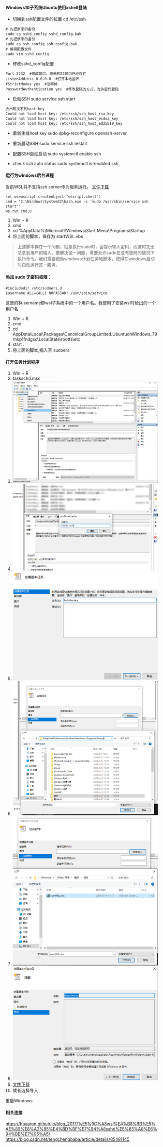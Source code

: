 #### Windows10子系统Ubuntu使用xshell登陆


* 切换到ssh配置文件的位置
cd /etc/ssh 
```
# 先把原来的备份
sudo cp sshd_config sshd_config.bak   
# 先把原来的备份
sudo cp ssh_config ssh_config.bak   
# 编辑配置文件
sudo vim sshd_config	
```	

* 修改sshd_config配置
```
Port 2232  #修改端口，原来的22端口已经存在
ListenAddress 0.0.0.0  #打开本地监听
#StrictModes yes  #注释掉
PasswordAuthentication yes  #修改登陆的方式，允许密码登陆
```

* 启动SSH
sudo service ssh start

```
会出现找不到host key 
Could not load host key: /etc/ssh/ssh_host_rsa_key
Could not load host key: /etc/ssh/ssh_host_ecdsa_key
Could not load host key: /etc/ssh/ssh_host_ed25519_key
```
* 重新生成host key 
sudo dpkg-reconfigure openssh-server

* 重新启动SSH
sudo service ssh restart

* 配置SSH自动启动
sudo systemctl enable ssh

* check ssh auto status
sudo systemctl is-enabled ssh


#### 运行为windows后台进程
当前WSL并不支持ssh server作为服务运行。
[文件下载][wslvbs-id]

```
set ws=wscript.createobject("wscript.shell")
cmd = "C:\Windows\System32\bash.exe -c 'sudo /usr/sbin/service ssh start'"
ws.run cmd,0
```
1. Win + R 
2. cmd
3. cd %AppData%\Microsoft\Windows\Start Menu\Programs\Startup
4. 将上面的脚本，保存为 startWSL.vbs

> 上述脚本存在一个问题，就是执行sudo时，会提示输入密码，而这时又无法拿到用户的输入。要解决这一问题，需要允许sudo在没有密码的情况下执行命令。我们需要借助windows计划任务和脚本，使得在windows启动时自动运行这一服务。

#### 添加 sudo 无密码权限：
```
#includedir /etc/sudoers.d
$username ALL=(ALL) NOPASSWD: /usr/sbin/service
```
这里的$username即wsl子系统中的一个用户名。我使用了安装wsl时给出的一个用户名

1. Win + R 
2. cmd
3. cd AppData\Local\Packages\CanonicalGroupLimited.UbuntuonWindows_79rhkp1fndgsc\LocalState\rootfs\etc
4. start .
5. 将上面的脚本,插入至 sudoers


#### 打开任务计划程序
1. Win + R
2. taskschd.msc
3. ![](Assets/Snipaste_2019-05-14_13-25-18.png)
4. ![](Assets/Snipaste_2019-05-14_13-27-21.png)
5. ![](Assets/Snipaste_2019-05-14_13-28-45.png)
6. ![](Assets/Snipaste_2019-05-14_13-31-08.png)
7. ![](Assets/Snipaste_2019-05-14_13-31-40.png)
8. ![](Assets/Snipaste_2019-05-14_13-32-02.png)
9. [文件下载][taskvbs-id]
10. 或者选择导入

重启Windows

#### 相关连接
<https://hbaaron.github.io/blog_2017/%E5%9C%A8wsl%E4%B8%8B%E5%AE%89%E8%A3%85%E4%BD%BF%E7%94%A8sshd%E5%85%A8%E6%94%BB%E7%95%A5/>
<https://blog.csdn.net/tengchengbaba/article/details/85481145>



[wslvbs-id]: Assets/startWSL.vbs
[taskvbs-id]: Assets/AutoService.xml